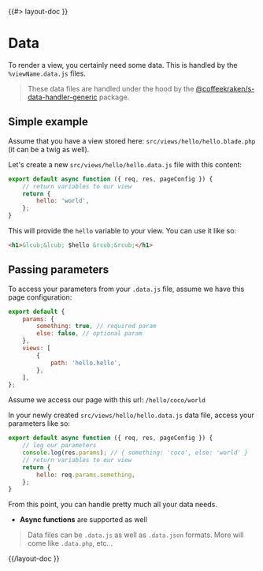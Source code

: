 <!--
/**
 * @name            Data
 * @namespace       doc.routing
 * @type            Markdown
 * @platform        md
 * @status          stable
 * @menu            Documentation / Routing           /doc/routing/data
 *
 * @since           2.0.0
 * @author    Olivier Bossel <olivier.bossel@gmail.com> (https://coffeekraken.io)
 */
-->

{{#> layout-doc }}

# Data

To render a view, you certainly need some data. This is handled by the `%viewName.data.js` files.

> These data files are handled under the hood by the [@coffeekraken/s-data-handler-generic](/package/@coffeekraken/s-data-handler-generic/doc/readme) package.

## Simple example

Assume that you have a view stored here: `src/views/hello/hello.blade.php` (it can be a twig as well).

Let's create a new `src/views/hello/hello.data.js` file with this content:

```js
export default async function ({ req, res, pageConfig }) {
    // return variables to our view
    return {
        hello: 'world',
    };
}
```

This will provide the `hello` variable to your view. You can use it like so:

```html
<h1>&lcub;&lcub; $hello &rcub;&rcub;</h1>
```

## Passing parameters

To access your parameters from your `.data.js` file, assume we have this page configuration:

```js
export default {
    params: {
        something: true, // required param
        else: false, // optional param
    },
    views: [
        {
            path: 'hello.hello',
        },
    ],
};
```

Assume we access our page with this url: `/hello/coco/world`

In your newly created `src/views/hello/hello.data.js` data file, access your parameters like so:

```js
export default async function ({ req, res, pageConfig }) {
    // log our parameters
    console.log(res.params); // { something: 'coco', else: 'world' }
    // return variables to our view
    return {
        hello: req.params.something,
    };
}
```

From this point, you can handle pretty much all your data needs.

-   **Async functions** are supported as well

> Data files can be `.data.js` as well as `.data.json` formats. More will come like `.data.php`, etc...

{{/layout-doc }}
